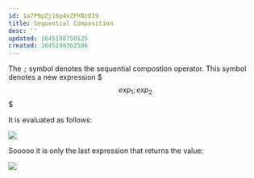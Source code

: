 ```yaml
---
id: 1a7P9pZj16p4vZFhNzOI9
title: Sequential Composition
desc: ''
updated: 1645198750125
created: 1645198362586
---
```

The `;` symbol denotes the sequential compostion operator. This symbol denotes a new expression
$$$
exp_1 ; exp_2
$$$

It is evaluated as follows:

![](/assets/images/2022-02-18-16-38-16.png)

Sooooo it is only the last expression that returns the value:

![](/assets/images/2022-02-18-16-38-55.png)